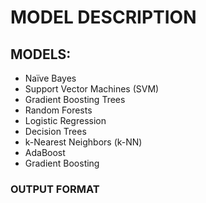 # MODEL DESCRIPTION

## MODELS:

- Naïve Bayes
- Support Vector Machines (SVM)
- Gradient Boosting Trees
- Random Forests
- Logistic Regression
- Decision Trees
- k-Nearest Neighbors (k-NN)
- AdaBoost
- Gradient Boosting

### OUTPUT FORMAT

